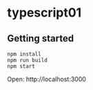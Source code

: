 # typescript01

## Getting started

```
npm install
npm run build
npm start
```

Open: http://localhost:3000
